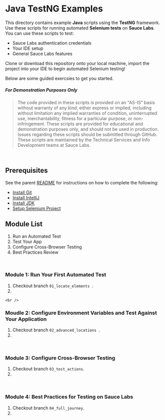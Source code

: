 # Java TestNG Examples

This directory contains example **Java** scripts using the **TestNG** framework. Use these scripts for running automated **Selenium tests** on **Sauce Labs**. You can use these scripts to test:
* Sauce Labs authentication credentials
* Your IDE setup
* General Sauce Labs features

Clone or download this repository onto your local machine, import the project into your IDE to begin automated Selenium testing! 

Below are some guided exercsies to get you started.
##### For Demonstration Purposes Only

> The code provided in these scripts is provided on an "AS-IS” basis without warranty of any kind, either express or implied, including without limitation any implied warranties of condition, uninterrupted use, merchantability, fitness for a particular purpose, or non-infringement. These scripts are provided for educational and demonstration purposes only, and should not be used in production. Issues regarding these scripts should be submitted through GitHub. These scripts are maintained by the Technical Services and Info Development teams at Sauce Labs.

<br />


## Prerequisites

See the parent [README](https://github.com/saucelabs-training/Getting-Started-with-Selenium/blob/master/README.md) for instructions on how to complete the following:

* [Install Git](https://github.com/saucelabs-training/Getting-Started-with-Selenium#install-git)
* [Install IntelliJ](https://github.com/saucelabs-training/Getting-Started-with-Selenium#install-intellij)
* [Install JDK](https://github.com/saucelabs-training/Getting-Started-with-Selenium#install-jdk)
* [Setup Selenium Project](https://github.com/saucelabs-training/Getting-Started-with-Selenium#setup-the-project)

## Module List
1. Run an Automated Test
2. Test Your App
3. Configure Cross-Browser Testing
4. Best Practices Review

<br />

### Module 1: Run Your First Automated Test

1. Checkout branch `01_locate_elements `.
2. 
    
    <br />

### Moudle 2: Configure Environment Variables and Test Against Your Application

1. Checkout branch `02_advanced_locations `.
2. 

<br />
    
### Module 3: Configure Cross-Browser Testing 

1. Checkout branch `03_test_actions`.
2. 

   <br />

### Module 4: Best Practices for Testing on Sauce Labs
1. Checkout branch `04_full_journey`.
2. 
    <br />
 
